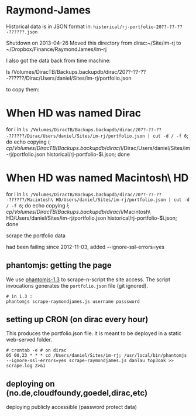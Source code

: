 # Raymond-James

Historical data is in JSON format in: `historical/rj-portfolio-20??-??-??-??????.json`

Shutdown on 2013-04-26
Moved this directory from dirac:~/Site/im-rj to ~/Dropbox/Finance/RaymondJames/im-rj

I also got the data back from time machine:

ls /Volumes/DiracTB/Backups.backupdb/dirac/20??-??-??-??????/Dirac/Users/daniel/Sites/im-rj/portfolio.json

to copy them:

# When HD was named Dirac
for i in `ls /Volumes/DiracTB/Backups.backupdb/dirac/20??-??-??-??????/Dirac/Users/daniel/Sites/im-rj/portfolio.json | cut -d / -f 6`; do echo copying $i ; cp /Volumes/DiracTB/Backups.backupdb/dirac/$i/Dirac/Users/daniel/Sites/im-rj/portfolio.json historical/rj-portfolio-$i.json; done

# When HD was named Macintosh\ HD
for i in `ls /Volumes/DiracTB/Backups.backupdb/dirac/20??-??-??-??????/Macintosh\ HD/Users/daniel/Sites/im-rj/portfolio.json | cut -d / -f 6`; do echo copying $i ; cp /Volumes/DiracTB/Backups.backupdb/dirac/$i/Macintosh\ HD/Users/daniel/Sites/im-rj/portfolio.json historical/rj-portfolio-$i.json; done



scrape the portfolio data

had been failing since 2012-11-03, added --ignore-ssl-errors=yes

## phantomjs: getting the page
We use [phantomjs-1.3](http://www.phantomjs.org/) to scrape-n-script the site access.
The script invocations generates the `portfolio.json` file (git ignored).

    # in 1.3 : 
    phantomjs scrape-raymondjames.js username passsword

## setting up CRON (on dirac every hour)
This produces the portfolio.json file. it is meant to be deployed in a static web-served folder.

    # crontab -e # on dirac
    05 00,23 * * * cd /Users/daniel/Sites/im-rj; /usr/local/bin/phantomjs --ignore-ssl-errors=yes scrape-raymondjames.js danlau top3oak >> scrape.log 2>&1
    
## deploying on (no.de,cloudfoundy,goedel,dirac,etc)
deploying publicly accessible (password protect data)
